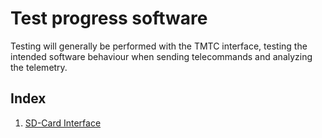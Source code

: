 # Test progress software

Testing will generally be performed with the TMTC interface, testing
the intended software behaviour when sending telecommands and analyzing
the telemetry.

## Index

1. [SD-Card Interface](test/sd/sd-test.md#top)